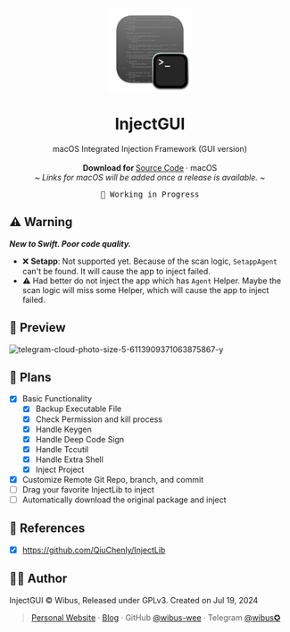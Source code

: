 <p align="center">
  <p align="center">
   <img width="150" height="150" src="/InjectGUI/Assets.xcassets/AppIcon.appiconset/icon_512x512@2x.png" alt="Logo">
  </p>
	<h1 align="center"><b>InjectGUI</b></h1>
	<p align="center">
		macOS Integrated Injection Framework (GUI version)
    <br />
    <br />
    <b>Download for </b>
		<a href="https://github.com/wibus-wee/PhotosProcessor/archive/refs/heads/main.zip">Source Code</a> · macOS
    <br />
    <i>~ Links for macOS will be added once a release is available. ~</i>
  </p>
</p>

<pre align="center">
🧪 Working in Progress
</pre>

## ⚠️ Warning

_**New to Swift. Poor code quality.**_

- ❌ **Setapp**: Not supported yet. Because of the scan logic, `SetappAgent` can't be found. It will cause the app to inject failed.
- ⚠️ Had better do not inject the app which has `Agent` Helper. Maybe the scan logic will miss some Helper, which will cause the app to inject failed.

## 👀 Preview

![telegram-cloud-photo-size-5-6113909371063875867-y](https://github.com/user-attachments/assets/22f787e9-9349-40c1-ac90-2e55ba8e61bb)


## 🍪 Plans

- [x] Basic Functionality
  - [x] Backup Executable File
  - [x] Check Permission and kill process
  - [x] Handle Keygen
  - [x] Handle Deep Code Sign
  - [x] Handle Tccutil
  - [x] Handle Extra Shell
  - [x] Inject Project
- [x] Customize Remote Git Repo, branch, and commit
- [ ] Drag your favorite InjectLib to inject
- [ ] Automatically download the original package and inject

## 🔗 References

- [x] https://github.com/QiuChenly/InjectLib

## 🧑‍⚖️ Author

InjectGUI © Wibus, Released under GPLv3. Created on Jul 19, 2024

> [Personal Website](http://wibus.ren/) · [Blog](https://blog.wibus.ren/) · GitHub [@wibus-wee](https://github.com/wibus-wee/) · Telegram [@wibus✪](https://t.me/wibus_wee)
